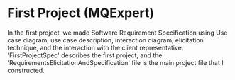 # First Project (MQExpert)
In the first project, we made Software Requirement Specification using Use case diagram, use case description, interaction diagram, elicitation technique, and the interaction with the client representative.
'FirstProjectSpec' describes the first project, and the 'RequirementsElicitationAndSpecification' file is the main project file that I constructed.
